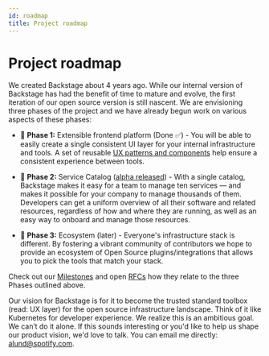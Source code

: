 ```yaml
---
id: roadmap
title: Project roadmap
---
```


# Project roadmap

We created Backstage about 4 years ago. While our internal version of Backstage
has had the benefit of time to mature and evolve, the first iteration of our
open source version is still nascent. We are envisioning three phases of the
project and we have already begun work on various aspects of these phases:

- 🐣 **Phase 1:** Extensible frontend platform (Done ✅) - You will be able to
  easily create a single consistent UI layer for your internal infrastructure
  and tools. A set of reusable
  [UX patterns and components](http://storybook.backstage.io) help ensure a
  consistent experience between tools.

- 🐢 **Phase 2:** Service Catalog
  ([alpha released](https://backstage.io/blog/2020/06/22/backstage-service-catalog-alpha)) -
  With a single catalog, Backstage makes it easy for a team to manage ten
  services — and makes it possible for your company to manage thousands of them.
  Developers can get a uniform overview of all their software and related
  resources, regardless of how and where they are running, as well as an easy
  way to onboard and manage those resources.

- 🐇 **Phase 3:** Ecosystem (later) - Everyone's infrastructure stack is
  different. By fostering a vibrant community of contributors we hope to provide
  an ecosystem of Open Source plugins/integrations that allows you to pick the
  tools that match your stack.

Check out our [Milestones](https://github.com/spotify/backstage/milestones) and
open [RFCs](https://github.com/spotify/backstage/labels/rfc) how they relate to
the three Phases outlined above.

Our vision for Backstage is for it to become the trusted standard toolbox (read:
UX layer) for the open source infrastructure landscape. Think of it like
Kubernetes for developer experience. We realize this is an ambitious goal. We
can’t do it alone. If this sounds interesting or you'd like to help us shape our
product vision, we'd love to talk. You can email me directly:
[alund@spotify.com](mailto:alund@spotify.com).
